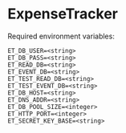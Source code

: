 # ExpenseTracker

Required environment variables:

```
ET_DB_USER=<string>
ET_DB_PASS=<string>
ET_READ_DB=<string>
ET_EVENT_DB=<string>
ET_TEST_READ_DB=<string>
ET_TEST_EVENT_DB=<string>
ET_DB_HOST=<string>
ET_DNS_ADDR=<string>
ET_DB_POOL_SIZE=<integer>
ET_HTTP_PORT=<integer>
ET_SECRET_KEY_BASE=<string>
```